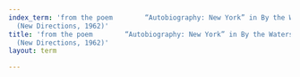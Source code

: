 ```yaml
---
index_term: 'from the poem        “Autobiography: New York” in By the Waters of Manhattan
  (New Directions, 1962)'
title: 'from the poem        “Autobiography: New York” in By the Waters of Manhattan
  (New Directions, 1962)'
layout: term

---
```

